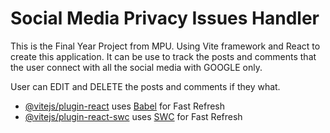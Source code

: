 # Social Media Privacy Issues Handler
This is the Final Year Project from MPU.
Using Vite framework and React to create this application.
It can be use to track the posts and comments that the user connect with all the social media with GOOGLE only.

User can EDIT and DELETE the posts and comments if they what.

- [@vitejs/plugin-react](https://github.com/vitejs/vite-plugin-react/blob/main/packages/plugin-react/README.md) uses [Babel](https://babeljs.io/) for Fast Refresh
- [@vitejs/plugin-react-swc](https://github.com/vitejs/vite-plugin-react-swc) uses [SWC](https://swc.rs/) for Fast Refresh
